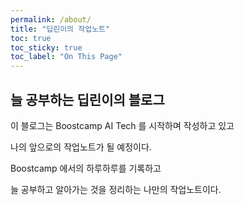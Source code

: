 ```yaml
---
permalink: /about/
title: "딥린이의 작업노트"
toc: true
toc_sticky: true
toc_label: "On This Page"
---
```


## 늘 공부하는 딥린이의 블로그

이 블로그는 Boostcamp AI Tech 를 시작하며 작성하고 있고

나의 앞으로의 작업노트가 될 예정이다.

Boostcamp 에서의 하루하루를 기록하고

늘 공부하고 알아가는 것을 정리하는 나만의 작업노트이다.